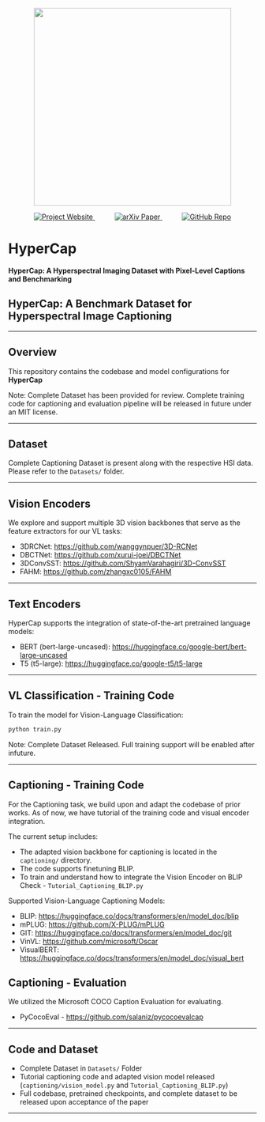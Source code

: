 <p align="center">
  <img src="https://github.com/user-attachments/assets/aaa3a758-7f94-4eb3-b532-bfcd2c359064" width="400"/>
</p>

<div align="center">
  <a href="http://hypercap.netlify.app" style="margin: 0 20px;">
    <img src="https://img.shields.io/badge/Project-Website-87CEEB" alt="Project Website">
  </a>
  <a href="https://arxiv.org/pdf/2505.12217" style="margin: 0 20px;">
    <img src="https://img.shields.io/badge/arXiv-Paper-b31b1b.svg" alt="arXiv Paper">
  </a>
  <a href="https://github.com/arya-domain/HyperCap" style="margin: 0 20px;">
    <img src="https://img.shields.io/badge/Code-GitHub-181717?logo=github" alt="GitHub Repo">
  </a>
</div>





# HyperCap

**HyperCap: A Hyperspectral Imaging Dataset with Pixel-Level Captions and Benchmarking**
## HyperCap: A Benchmark Dataset for Hyperspectral Image Captioning

---

## Overview

This repository contains the codebase and model configurations for **HyperCap**

Note: Complete Dataset has been provided for review. Complete training code for captioning and evaluation pipeline will be released in future under an MIT license.

---

## Dataset

Complete Captioning Dataset is present along with the respective HSI data. Please refer to the `Datasets/` folder.

---

## Vision Encoders

We explore and support multiple 3D vision backbones that serve as the feature extractors for our VL tasks:

- 3DRCNet: https://github.com/wanggynpuer/3D-RCNet
- DBCTNet: https://github.com/xurui-joei/DBCTNet
- 3DConvSST: https://github.com/ShyamVarahagiri/3D-ConvSST
- FAHM: https://github.com/zhangxc0105/FAHM

---

## Text Encoders

HyperCap supports the integration of state-of-the-art pretrained language models:

- BERT (bert-large-uncased): https://huggingface.co/google-bert/bert-large-uncased
- T5 (t5-large): https://huggingface.co/google-t5/t5-large

---

## VL Classification - Training Code

To train the model for Vision-Language Classification:

```bash
python train.py
```

Note: Complete Dataset Released. Full training support will be enabled after infuture.

---

## Captioning - Training Code

For the Captioning task, we build upon and adapt the codebase of prior works. As of now, we have tutorial of the training code and visual encoder integration.

The current setup includes:

- The adapted vision backbone for captioning is located in the `captioning/` directory.
- The code supports finetuning BLIP.
- To train and understand how to integrate the Vision Encoder on BLIP Check - `Tutorial_Captioning_BLIP.py`

Supported Vision-Language Captioning Models:

- BLIP: https://huggingface.co/docs/transformers/en/model_doc/blip
- mPLUG: https://github.com/X-PLUG/mPLUG
- GIT: https://huggingface.co/docs/transformers/en/model_doc/git
- VinVL: https://github.com/microsoft/Oscar
- VisualBERT: https://huggingface.co/docs/transformers/en/model_doc/visual_bert

## Captioning - Evaluation
We utilized the Microsoft COCO Caption Evaluation for evaluating.

- PyCocoEval - https://github.com/salaniz/pycocoevalcap

---

## Code and Dataset

- Complete Dataset in `Datasets/` Folder
- Tutorial captioning code and adapted vision model released (`captioning/vision_model.py` and `Tutorial_Captioning_BLIP.py`)
- Full codebase, pretrained checkpoints, and complete dataset to be released upon acceptance of the paper

---
